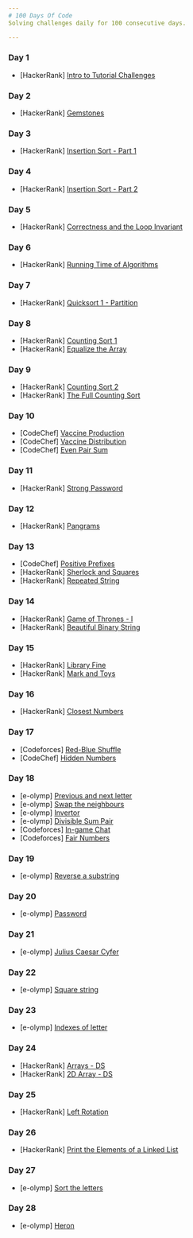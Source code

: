 ```yaml
---
# 100 Days Of Code
Solving challenges daily for 100 consecutive days.

---
```


### Day 1
* [HackerRank] [Intro to Tutorial Challenges](https://www.hackerrank.com/challenges/tutorial-intro/problem)
### Day 2
* [HackerRank] [Gemstones](https://www.hackerrank.com/challenges/gem-stones/problem)
### Day 3
* [HackerRank] [Insertion Sort - Part 1](https://www.hackerrank.com/challenges/insertionsort1/problem)
### Day 4
* [HackerRank] [Insertion Sort - Part 2](https://www.hackerrank.com/challenges/insertionsort2/problem)
### Day 5
* [HackerRank] [Correctness and the Loop Invariant](https://www.hackerrank.com/challenges/correctness-invariant/problem)
### Day 6
* [HackerRank] [Running Time of Algorithms](https://www.hackerrank.com/challenges/runningtime/problem)
### Day 7
* [HackerRank] [Quicksort 1 - Partition](https://www.hackerrank.com/challenges/quicksort1/problem)
### Day 8
* [HackerRank] [Counting Sort 1](https://www.hackerrank.com/challenges/countingsort1/problem)
* [HackerRank] [Equalize the Array](https://www.hackerrank.com/challenges/equality-in-a-array/problem)
### Day 9
* [HackerRank] [Counting Sort 2](https://www.hackerrank.com/challenges/countingsort2/problem)
* [HackerRank] [The Full Counting Sort](https://www.hackerrank.com/challenges/countingsort4/problem)
### Day 10
* [CodeChef] [Vaccine Production](https://www.codechef.com/DEC20B/problems/VACCINE1)
* [CodeChef] [Vaccine Distribution](https://www.codechef.com/DEC20B/problems/VACCINE2)
* [CodeChef] [Even Pair Sum](https://www.codechef.com/DEC20B/problems/EVENPSUM)
### Day 11
* [HackerRank] [Strong Password](https://www.hackerrank.com/challenges/strong-password/problem)
### Day 12
* [HackerRank] [Pangrams](https://www.hackerrank.com/challenges/pangrams/problem)
### Day 13
* [CodeChef] [Positive Prefixes](https://www.codechef.com/DEC20B/problems/POSPREFS)
* [HackerRank] [Sherlock and Squares](https://www.hackerrank.com/challenges/sherlock-and-squares/problem)
* [HackerRank] [Repeated String](https://www.hackerrank.com/challenges/repeated-string/problem)
### Day 14
* [HackerRank] [Game of Thrones - I](https://www.hackerrank.com/challenges/game-of-thrones/problem)
* [HackerRank] [Beautiful Binary String](https://www.hackerrank.com/challenges/beautiful-binary-string/problem)
### Day 15
* [HackerRank] [Library Fine](https://www.hackerrank.com/challenges/library-fine/problem)
* [HackerRank] [Mark and Toys](https://www.hackerrank.com/challenges/mark-and-toys/problem)
### Day 16
* [HackerRank] [Closest Numbers](https://www.hackerrank.com/challenges/closest-numbers/problem)
### Day 17
* [Codeforces] [Red-Blue Shuffle](https://codeforces.com/contest/1459/problem/A)
* [CodeChef] [Hidden Numbers](https://www.codechef.com/UWCOI21/problems/UWCOI21A)
### Day 18
* [e-olymp] [Previous and next letter](https://www.e-olymp.com/en/problems/8610)
* [e-olymp] [Swap the neighbours](https://www.e-olymp.com/en/problems/7848)
* [e-olymp] [Invertor](https://www.e-olymp.com/en/problems/2098)
* [e-olymp] [Divisible Sum Pair](https://www.e-olymp.com/en/problems/8548)
* [Codeforces] [In-game Chat](https://codeforces.com/contest/1465/problem/A)
* [Codeforces] [Fair Numbers](https://codeforces.com/contest/1465/problem/B)
### Day 19
* [e-olymp] [Reverse a substring](https://www.e-olymp.com/en/contests/18847/problems/201594)
### Day 20
* [e-olymp] [Password](https://www.e-olymp.com/en/problems/8382)
### Day 21
* [e-olymp] [Julius Caesar Cyfer](https://www.e-olymp.com/en/problems/2164)
### Day 22
* [e-olymp] [Square string](https://www.e-olymp.com/en/problems/8697)
### Day 23
* [e-olymp] [Indexes of letter](https://www.e-olymp.com/en/contests/18847/problems/201581)
### Day 24
* [HackerRank] [Arrays - DS](https://www.hackerrank.com/challenges/arrays-ds/problem)
* [HackerRank] [2D Array - DS](https://www.hackerrank.com/challenges/2d-array/problem)
### Day 25
* [HackerRank] [Left Rotation](https://www.hackerrank.com/challenges/array-left-rotation/problem)
### Day 26
* [HackerRank] [Print the Elements of a Linked List](https://www.hackerrank.com/challenges/print-the-elements-of-a-linked-list/problem)
### Day 27
* [e-olymp] [Sort the letters](https://www.e-olymp.com/en/problems/8316)
### Day 28
* [e-olymp] [Heron](https://www.e-olymp.com/en/problems/926)
